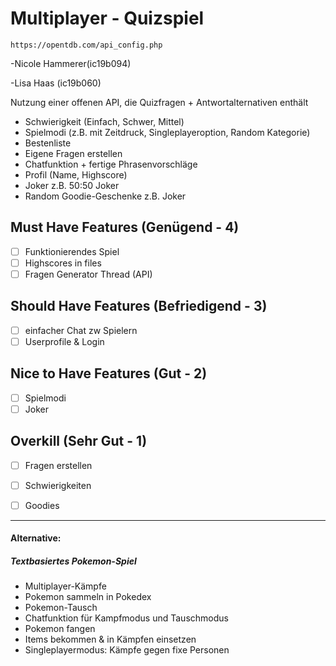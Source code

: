 
# Multiplayer - Quizspiel   

`https://opentdb.com/api_config.php`

-Nicole Hammerer(ic19b094)

-Lisa Haas (ic19b060)

Nutzung einer offenen API, die Quizfragen + Antwortalternativen enthält

- Schwierigkeit (Einfach, Schwer, Mittel)
- Spielmodi (z.B. mit Zeitdruck, Singleplayeroption, Random Kategorie)
- Bestenliste
- Eigene Fragen erstellen
- Chatfunktion + fertige Phrasenvorschläge
- Profil (Name, Highscore)
- Joker z.B. 50:50 Joker
- Random Goodie-Geschenke z.B. Joker



## Must Have Features (Genügend - 4)

- [ ] Funktionierendes Spiel
- [ ] Highscores in files
- [ ] Fragen Generator Thread (API)

## Should Have Features (Befriedigend - 3)

- [ ] einfacher Chat zw Spielern
- [ ] Userprofile & Login

## Nice to Have Features (Gut - 2)

- [ ] Spielmodi
- [ ] Joker

## Overkill (Sehr Gut - 1)

- [ ] Fragen erstellen
- [ ] Schwierigkeiten
- [ ] Goodies






------------------------------------------

#### Alternative:

##### Textbasiertes Pokemon-Spiel

- Multiplayer-Kämpfe
- Pokemon sammeln in Pokedex
- Pokemon-Tausch
- Chatfunktion für Kampfmodus und Tauschmodus
- Pokemon fangen
- Items bekommen & in Kämpfen einsetzen
- Singleplayermodus: Kämpfe gegen fixe Personen